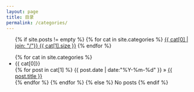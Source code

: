```yaml
---
layout: page
title: 目录
permalink: /categories/
---
```


<ul class="tags-box">
{% if site.posts != empty %}
  {% for cat in site.categories %}
  <a href="#{{ cat[0] }}" title="{{ cat[0] }}" rel="{{ cat[1].size }}">{{ cat[0] | join: "/"}}<span class="size"> {{ cat[1].size }}</span></a>
  {% endfor %}
</ul>

<ul class="tags-box">
  {% for cat in site.categories %}
  <li id="{{ cat[0] }}">{{ cat[0]}}</li>
    {% for post in cat[1] %}
    <time datetime="{{ post.date | date:"%Y-%m-%d" }}">{{ post.date | date:"%Y-%m-%d" }}</time> &raquo;
    <a href="{{ site.baseurl }}{{ post.url }}" title="{{ post.title }}">{{ post.title }}</a><br />
    {% endfor %}
  {% endfor %}
{% else %}
  <span>No posts</span>
{% endif %}
</ul>


